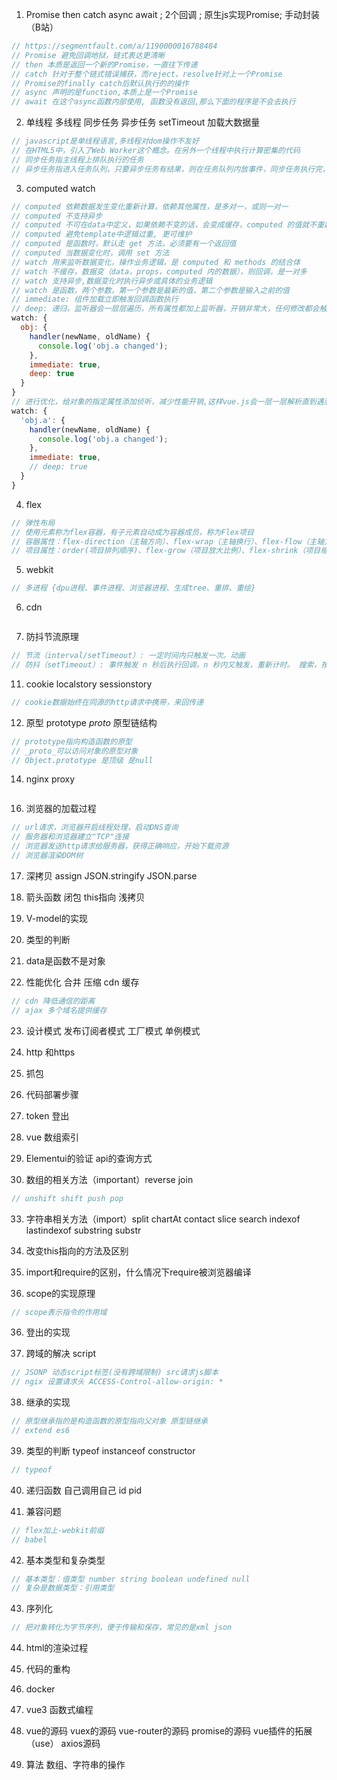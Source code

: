 1. Promise then catch async await ; 2个回调 ; 原生js实现Promise; 手动封装（B站）
```javascript
// https://segmentfault.com/a/1190000016788484
// Promise 避免回调地狱，链式表达更清晰
// then 本质是返回一个新的Promise，一直往下传递
// catch 针对于整个链式错误捕获，而reject、resolve针对上一个Promise
// Promise的finally catch后默认执行的的操作
// async 声明的是function,本质上是一个Promise
// await 在这个async函数内部使用, 函数没有返回,那么下面的程序是不会去执行
```

2. 单线程 多线程 同步任务 异步任务 setTimeout 加载大数据量
```javascript
// javascript是单线程语言,多线程对dom操作不友好
// 在HTML5中，引入了Web Worker这个概念。在另外一个线程中执行计算密集的代码
// 同步任务指主线程上排队执行的任务
// 异步任务指进入任务队列，只要异步任务有结果，则在任务队列内放事件，同步任务执行完，读取队列事件，执行任务。
```

3. computed watch
```javascript
// computed 依赖数据发生变化重新计算，依赖其他属性，是多对一，或则一对一
// computed 不支持异步
// computed 不可在data中定义，如果依赖不变的话，会变成缓存，computed 的值就不重新计算
// computed 避免template中逻辑过重, 更可维护
// computed 是函数时，默认走 get 方法，必须要有一个返回值
// computed 当数据变化时，调用 set 方法
// watch 用来监听数据变化，操作业务逻辑，是 computed 和 methods 的结合体
// watch 不缓存，数据变（data，props，computed 内的数据），则回调，是一对多
// watch 支持异步,数据变化时执行异步或具体的业务逻辑
// watch 是函数，两个参数，第一个参数是最新的值，第二个参数是输入之前的值
// immediate: 组件加载立即触发回调函数执行
// deep: 递归，监听器会一层层遍历，所有属性都加上监听器，开销非常大，任何修改都会触发这个监听器里的 handler
watch: {
  obj: {
    handler(newName, oldName) {
      console.log('obj.a changed');
    },
    immediate: true,
    deep: true
  }
}
// 进行优化，给对象的指定属性添加侦听，减少性能开销,这样vue.js会一层一层解析直到遇到属性a,才给a设置监听函数
watch: {
  'obj.a': {
    handler(newName, oldName) {
      console.log('obj.a changed');
    },
    immediate: true,
    // deep: true
  }
}
```

4. flex
```javascript
// 弹性布局
// 使用元素称为flex容器，有子元素自动成为容器成员，称为Flex项目
// 容器属性：flex-direction（主轴方向）、flex-wrap（主轴换行）、flex-flow（主轴方向换行）、justify-content（主轴内容对齐）、align-items（交叉轴内容对齐）、align-content（多根主轴对齐）
// 项目属性：order(项目排列顺序)、flex-grow（项目放大比例）、flex-shrink（项目缩小比例）、flex-basis（项目固定空间）、flex（项目放大、缩小、固定空间）、align-self（项目对齐方式）
```

5. webkit
```javascript
// 多进程 {dpu进程、事件进程、浏览器进程、生成tree、重排、重绘}
```

6. cdn 
```javascript

```

7. 防抖节流原理
```javascript
// 节流（interval/setTimeout）: 一定时间内只触发一次。动画
// 防抖（setTimeout）: 事件触发 n 秒后执行回调，n 秒内又触发，重新计时。 搜索，按钮提交场景, 服务端验证场景
```

11. cookie localstory sessionstory
```javascript
// cookie数据始终在同源的http请求中携带，来回传递
```

12. 原型 prototype _proto_ 原型链结构
```javascript
// prototype指向构造函数的原型
// _proto_可以访问对象的原型对象
// Object.prototype 是顶级 是null
```

14. nginx proxy
```javascript

```

16. 浏览器的加载过程
```javascript
// url请求，浏览器开启线程处理，启动DNS查询
// 服务器和浏览器建立"TCP"连接
// 浏览器发送http请求给服务器，获得正确响应，开始下载资源
// 浏览器渲染DOM树
```

17. 深拷贝 assign JSON.stringify JSON.parse

18. 箭头函数 闭包 this指向 浅拷贝

19. V-model的实现

20. 类型的判断

21. data是函数不是对象

22. 性能优化 合并 压缩 cdn 缓存
```javascript
// cdn 降低通信的距离
// ajax 多个域名提供缓存
```

23. 设计模式 发布订阅者模式 工厂模式 单例模式

24. http 和https

25. 抓包

26. 代码部署步骤

27. token 登出

30. vue 数组索引

31. Elementui的验证 api的查询方式

32. 数组的相关方法（important）reverse join
```javascript
// unshift shift push pop
```

33. 字符串相关方法（import）split chartAt contact slice search indexof lastindexof substring substr 

33. 改变this指向的方法及区别

34. import和require的区别，什么情况下require被浏览器编译

35. scope的实现原理
```javascript
// scope表示指令的作用域
```

36. 登出的实现

37. 跨域的解决 script
```javascript
// JSONP 动态script标签(没有跨域限制) src请求js脚本
// ngix 设置请求头 ACCESS-Control-allow-origin: *
```

38. 继承的实现 
```javascript
// 原型继承指的是构造函数的原型指向父对象 原型链继承
// extend es6
```

39. 类型的判断 typeof instanceof constructor
```javascript
// typeof
```

40. 递归函数 自己调用自己 id pid


41. 兼容问题
```javascript
// flex加上-webkit前缀
// babel
```

42. 基本类型和复杂类型
```javascript
// 基本类型：值类型 number string boolean undefined null
// 复杂是数据类型：引用类型 
```

43. 序列化
```javascript
// 把对象转化为字节序列，便于传输和保存，常见的是xml json
```

44. html的渲染过程

45. 代码的重构

46. docker

47. vue3 函数式编程

48. vue的源码 vuex的源码 vue-router的源码 promise的源码 vue插件的拓展（use） axios源码  

49. 算法 数组、字符串的操作